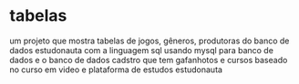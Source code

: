 # tabelas
um projeto que mostra tabelas de jogos, gêneros, produtoras do banco de dados estudonauta com a linguagem sql usando mysql para banco de dados e o banco de dados cadstro que tem gafanhotos e cursos baseado no curso em video e plataforma de estudos estudonauta 
